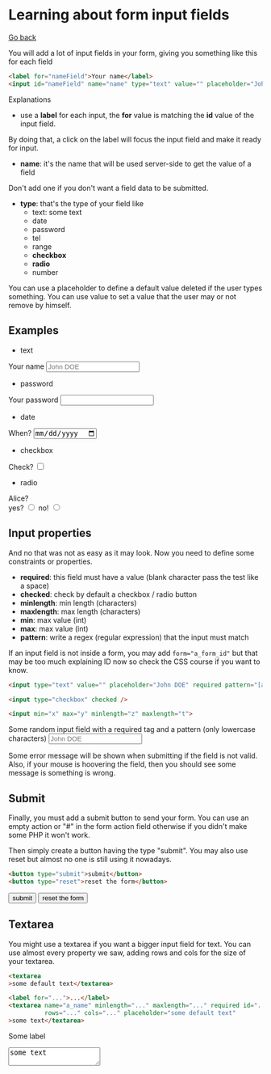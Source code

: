 # Learning about form input fields

[Go back](..)

You will add a lot of input fields in your form,
giving you something like this for each field

```html
<label for="nameField">Your name</label>
<input id="nameField" name="name" type="text" value="" placeholder="John DOE" />
```

Explanations

* use a **label** for each input, the **for** value
is matching the **id** value of the input field.
  
By doing that, a click on the label will focus
the input field and make it ready for input.

* **name**: it's the name that will be used server-side
to get the value of a field
  
Don't add one if you don't want a field data
to be submitted.

* **type**: that's the type of your field like
    * text: some text
    * date
    * password
    * tel
    * range
    * **checkbox**
    * **radio**
    * number
    
You can use a placeholder to define a default value deleted
if the user types something. You can use value to set
a value that the user may or not remove by himself.

<div class="sr"></div>

## Examples

* text

<label for="nameField">Your name</label>
<input id="nameField" name="name" type="text" value="" placeholder="John DOE" />

* password

<label for="pass">Your password</label>
<input id="pass" name="pass" type="password" />

* date

<label for="date">When?</label>
<input id="date" name="date" type="date" />

* checkbox

<label for="date">Check?</label>
<input id="date" name="date" type="checkbox" />

* radio

Alice? <br>
<label for="yes">yes?</label>
<input name="alice" id="yes" name="yes" type="radio" />
<label for="no">no!</label>
<input name="alice" id="no" name="no" type="radio" />

<div class="sl"></div>

## Input properties

And no that was not as easy as it may look. Now you need
to define some constraints or properties.

* **required**: this field must have a value (blank character pass the test like a space)
* **checked**: check by default a checkbox / radio button
* **minlength**: min length (characters)
* **maxlength**: max length (characters)
* **min**: max value (int)
* **max**: max value (int)
* **pattern**: write a regex (regular expression) that the input must match

If an input field is not inside a form, you may add ``form="a_form_id"``
but that may be too much explaining ID now so check the CSS course if you
want to know.

```html
<input type="text" value="" placeholder="John DOE" required pattern="[a-z]+" />

<input type="checkbox" checked />

<input min="x" max="y" minlength="z" maxlength="t">
```

Some random input field with a required tag and a pattern (only lowercase characters)
<input type="text" value="" placeholder="John DOE" required pattern="[a-z]+" />

Some error message will be shown when submitting if the field is not valid. Also,
if your mouse is hoovering the field, then you should see some message
is something is wrong.

<div class="sr"></div>

## Submit

Finally, you must add a submit button to send your form. You can
use an empty action or "#" in the form action field otherwise if you
didn't make some PHP it won't work.

Then simply create a button having the type "submit". You may also
use reset but almost no one is still using it nowadays.

```html
<button type="submit">submit</button>
<button type="reset">reset the form</button>
```

<button type="submit">submit</button>
<button type="reset">reset the form</button>

<div class="sl"></div>

## Textarea

You might use a textarea if you want a bigger input field for text.
You can use almost every property we saw, adding rows and cols for the size
of your textarea.

```html
<textarea
>some default text</textarea>

<label for="...">...</label>
<textarea name="a_name" minlength="..." maxlength="..." required id="..."
          rows="..." cols="..." placeholder="some default text"
>some text</textarea>
```

<label for="tare">Some label</label>
<textarea id="tare" rows="..." cols="..." placeholder="some default text">some text</textarea>